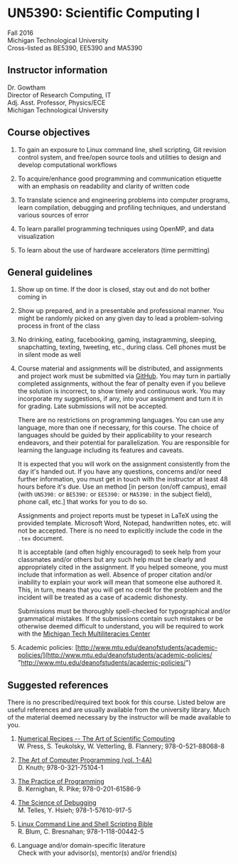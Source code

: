 # UN5390: Scientific Computing I        

Fall 2016             
Michigan Technological University        
Cross-listed as BE5390, EE5390 and MA5390              

## Instructor information           

Dr. Gowtham        
Director of Research Computing, IT            
Adj. Asst. Professor, Physics/ECE                    
Michigan Technological University               

## Course objectives            

 01. To gain an exposure to Linux command line, shell scripting, Git
     revision control system, and free/open source tools and utilities to
     design and develop computational workflows

 02. To acquire/enhance good programming and communication etiquette with
     an emphasis on readability and clarity of written code

 03. To translate science and engineering problems into computer programs,
     learn compilation, debugging and profiling techniques, and
     understand various sources of error

 04. To learn parallel programming techniques using OpenMP, and
     data visualization

 05. To learn about the use of hardware accelerators (time permitting)

## General guidelines           

 01. Show up on time. If the door is closed, stay out and do not bother
     coming in

 02. Show up prepared, and in a presentable and professional manner. You
     might be randomly picked on any given day to lead a problem-solving
     process in front of the class

 03. No
     drinking,
     eating,
     facebooking,
     gaming,
     instagramming,
     sleeping,
     snapchatting,
     texting,
     tweeting,
     etc., during class. Cell phones must be in silent mode as well        


 04. Course material and assignments will be distributed, and assignments
     and project work must be submitted via
     [GitHub](http://github.com/ "GitHub"). You may turn in partially completed
     assignments, without the fear of penalty even if you believe the
     solution is incorrect, to show timely and continuous work. You may
     incorporate my suggestions, if any, into your assignment and turn it
     in for grading. Late submissions will not be accepted.

     There are no restrictions on programming languages. You can use any
     language, more than one if necessary, for this course. The choice of
     languages should be guided by their applicability to your research
     endeavors, and their potential for parallelization. You are responsible 
     for learning the language including its features and caveats.

     It is expected that you will work on the assignment consistently from
     the day it's handed out. If you have any questions, concerns and/or
     need further information, you must get in touch with the instructor at
     least 48 hours before it's due. Use an method [in person (on/off
     campus), email (with ```UN5390:``` or ```BE5390:``` or
     ```EE5390:``` or ```MA5390:``` in the subject field), phone call,
     etc.] that works for you to do so.

     Assignments and project reports must be typeset in LaTeX using the
     provided template. Microsoft Word, Notepad, handwritten notes, etc. will 
     not be accepted. There is no need to explicitly include the code in the 
     ```.tex``` document.

     It is acceptable (and often highly encouraged) to seek help from your
     classmates and/or others but any such help must be clearly and
     appropriately cited in the assignment. If you helped someone, you must
     include that information as well. Absence of proper citation and/or
     inability to explain your work will mean that someone else authored it.
     This, in turn, means that you will get no credit for the problem and
     the incident will be treated as a case of academic dishonesty.

     Submissions must be thoroughly spell-checked for typographical and/or
     grammatical mistakes. If the submissions contain such mistakes or be
     otherwise deemed difficult to understand, you will be required to work
     with the
     [Michigan Tech Multiliteracies Center](http://www.mtu.edu/humanities/resources/mtmc/ "Michigan Tech Multiliteracies Center")

 05. Academic policies: 
     [http://www.mtu.edu/deanofstudents/academic-policies/](http://www.mtu.edu/deanofstudents/academic-policies/ "http://www.mtu.edu/deanofstudents/academic-policies/")


## Suggested references         

There is no prescribed/required text book for this course. Listed below are 
useful references and are usually available from the university library. Much
of the material deemed necessary by the instructor will be made available to
you.

  1. [Numerical Recipes -- The Art of Scientific Computing](http://www.isbnsearch.org/isbn/978-0-521-88068-8 "Numerical Recipes -- The Art of Scientific Computing")            
     W. Press, S. Teukolsky, W. Vetterling, B. Flannery; 978-0-521-88068-8

  2. [The Art of Computer Programming (vol. 1-4A)](http://www.isbnsearch.org/isbn/9780321751041 "The Art of Computer Programming (vol. 1-4A)")              
     D. Knuth; 978-0-321-75104-1

  3. [The Practice of Programming](http://www.isbnsearch.org/isbn/978-0-201-61586-9 "The Practice of Programming")              
     B. Kernighan, R. Pike; 978-0-201-61586-9

  4. [The Science of Debugging](http://www.isbnsearch.org/isbn/978-1-57610-917-5 "The Science of Debugging")                  
     M. Telles, Y. Hsieh; 978-1-57610-917-5

  5. [Linux Command Line and Shell Scripting Bible](http://www.isbnsearch.org/isbn/978-1-118-00442-5 "Linux Command Line and Shell Scripting Bible")                   
     R. Blum, C. Bresnahan; 978-1-118-00442-5

  6. Language and/or domain-specific literature               
     Check with your advisor(s), mentor(s) and/or friend(s)

